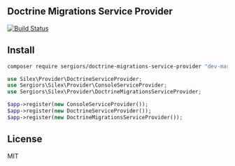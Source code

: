 Doctrine Migrations Service Provider
------------------------------------
[![Build Status](https://travis-ci.org/sergiors/doctrine-migrations-service-provider.svg?branch=master)](https://travis-ci.org/sergiors/doctrine-migrations-service-provider)

Install
-------
```bash
composer require sergiors/doctrine-migrations-service-provider "dev-master"
```

```php
use Silex\Provider\DoctrineServiceProvider;
use Sergiors\Silex\Provider\ConsoleServiceProvider;
use Sergiors\Silex\Provider\DoctrineMigrationsServiceProvider;

$app->register(new ConsoleServiceProvider());
$app->register(new DoctrineServiceProvider());
$app->register(new DoctrineMigrationsServiceProvider());
```

License
-------
MIT
